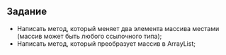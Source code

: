  ## Задание
 
 * Написать метод, который меняет два элемента массива местами (массив может быть любого ссылочного типа);
 * Написать метод, который преобразует массив в ArrayList;